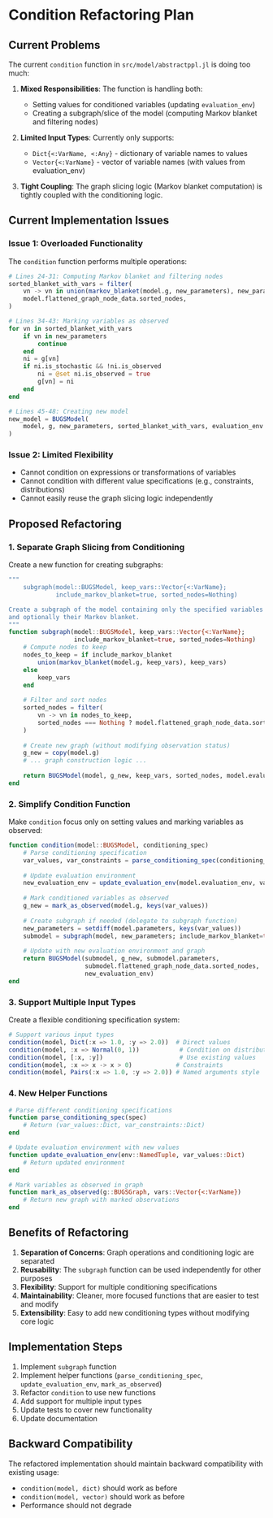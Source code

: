 # Condition Refactoring Plan

## Current Problems

The current `condition` function in `src/model/abstractppl.jl` is doing too much:

1. **Mixed Responsibilities**: The function is handling both:
   - Setting values for conditioned variables (updating `evaluation_env`)
   - Creating a subgraph/slice of the model (computing Markov blanket and filtering nodes)

2. **Limited Input Types**: Currently only supports:
   - `Dict{<:VarName, <:Any}` - dictionary of variable names to values
   - `Vector{<:VarName}` - vector of variable names (with values from evaluation_env)

3. **Tight Coupling**: The graph slicing logic (Markov blanket computation) is tightly coupled with the conditioning logic.

## Current Implementation Issues

### Issue 1: Overloaded Functionality
The `condition` function performs multiple operations:
```julia
# Lines 24-31: Computing Markov blanket and filtering nodes
sorted_blanket_with_vars = filter(
    vn -> vn in union(markov_blanket(model.g, new_parameters), new_parameters),
    model.flattened_graph_node_data.sorted_nodes,
)

# Lines 34-43: Marking variables as observed
for vn in sorted_blanket_with_vars
    if vn in new_parameters
        continue
    end
    ni = g[vn]
    if ni.is_stochastic && !ni.is_observed
        ni = @set ni.is_observed = true
        g[vn] = ni
    end
end

# Lines 45-48: Creating new model
new_model = BUGSModel(
    model, g, new_parameters, sorted_blanket_with_vars, evaluation_env
)
```

### Issue 2: Limited Flexibility
- Cannot condition on expressions or transformations of variables
- Cannot condition with different value specifications (e.g., constraints, distributions)
- Cannot easily reuse the graph slicing logic independently

## Proposed Refactoring

### 1. Separate Graph Slicing from Conditioning

Create a new function for creating subgraphs:
```julia
"""
    subgraph(model::BUGSModel, keep_vars::Vector{<:VarName}; 
             include_markov_blanket=true, sorted_nodes=Nothing)

Create a subgraph of the model containing only the specified variables 
and optionally their Markov blanket.
"""
function subgraph(model::BUGSModel, keep_vars::Vector{<:VarName}; 
                  include_markov_blanket=true, sorted_nodes=Nothing)
    # Compute nodes to keep
    nodes_to_keep = if include_markov_blanket
        union(markov_blanket(model.g, keep_vars), keep_vars)
    else
        keep_vars
    end
    
    # Filter and sort nodes
    sorted_nodes = filter(
        vn -> vn in nodes_to_keep,
        sorted_nodes === Nothing ? model.flattened_graph_node_data.sorted_nodes : sorted_nodes
    )
    
    # Create new graph (without modifying observation status)
    g_new = copy(model.g)
    # ... graph construction logic ...
    
    return BUGSModel(model, g_new, keep_vars, sorted_nodes, model.evaluation_env)
end
```

### 2. Simplify Condition Function

Make `condition` focus only on setting values and marking variables as observed:
```julia
function condition(model::BUGSModel, conditioning_spec)
    # Parse conditioning specification
    var_values, var_constraints = parse_conditioning_spec(conditioning_spec)
    
    # Update evaluation environment
    new_evaluation_env = update_evaluation_env(model.evaluation_env, var_values)
    
    # Mark conditioned variables as observed
    g_new = mark_as_observed(model.g, keys(var_values))
    
    # Create subgraph if needed (delegate to subgraph function)
    new_parameters = setdiff(model.parameters, keys(var_values))
    submodel = subgraph(model, new_parameters; include_markov_blanket=true)
    
    # Update with new evaluation environment and graph
    return BUGSModel(submodel, g_new, submodel.parameters, 
                     submodel.flattened_graph_node_data.sorted_nodes, 
                     new_evaluation_env)
end
```

### 3. Support Multiple Input Types

Create a flexible conditioning specification system:
```julia
# Support various input types
condition(model, Dict(:x => 1.0, :y => 2.0))  # Direct values
condition(model, :x => Normal(0, 1))           # Condition on distribution
condition(model, [:x, :y])                     # Use existing values
condition(model, :x => x -> x > 0)            # Constraints
condition(model, Pairs(:x => 1.0, :y => 2.0)) # Named arguments style
```

### 4. New Helper Functions

```julia
# Parse different conditioning specifications
function parse_conditioning_spec(spec)
    # Return (var_values::Dict, var_constraints::Dict)
end

# Update evaluation environment with new values
function update_evaluation_env(env::NamedTuple, var_values::Dict)
    # Return updated environment
end

# Mark variables as observed in graph
function mark_as_observed(g::BUGSGraph, vars::Vector{<:VarName})
    # Return new graph with marked observations
end
```

## Benefits of Refactoring

1. **Separation of Concerns**: Graph operations and conditioning logic are separated
2. **Reusability**: The `subgraph` function can be used independently for other purposes
3. **Flexibility**: Support for multiple conditioning specifications
4. **Maintainability**: Cleaner, more focused functions that are easier to test and modify
5. **Extensibility**: Easy to add new conditioning types without modifying core logic

## Implementation Steps

1. Implement `subgraph` function
2. Implement helper functions (`parse_conditioning_spec`, `update_evaluation_env`, `mark_as_observed`)
3. Refactor `condition` to use new functions
4. Add support for multiple input types
5. Update tests to cover new functionality
6. Update documentation

## Backward Compatibility

The refactored implementation should maintain backward compatibility with existing usage:
- `condition(model, dict)` should work as before
- `condition(model, vector)` should work as before
- Performance should not degrade